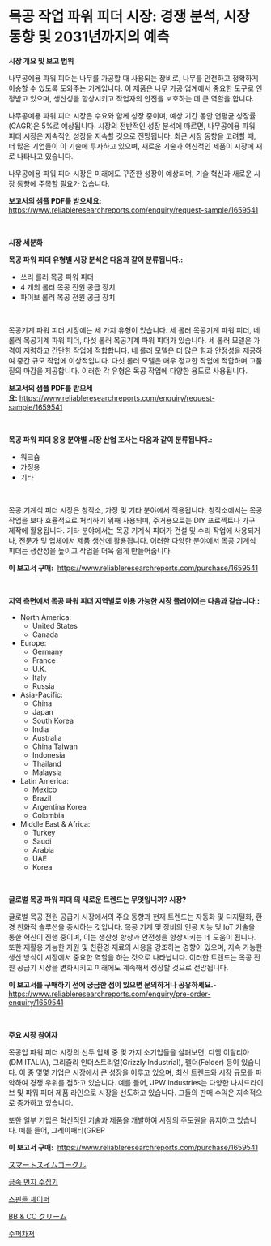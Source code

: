 <p><h1>목공 작업 파워 피더 시장: 경쟁 분석, 시장 동향 및 2031년까지의 예측</h1></p><p><strong>시장 개요 및 보고 범위</strong></p>
<p><p>나무공예용 파워 피더는 나무를 가공할 때 사용되는 장비로, 나무를 안전하고 정확하게 이송할 수 있도록 도와주는 기계입니다. 이 제품은 나무 가공 업계에서 중요한 도구로 인정받고 있으며, 생산성을 향상시키고 작업자의 안전을 보호하는 데 큰 역할을 합니다. </p><p>나무공예용 파워 피더 시장은 수요와 함께 성장 중이며, 예상 기간 동안 연평균 성장률(CAGR)은 5%로 예상됩니다. 시장의 전반적인 성장 분석에 따르면, 나무공예용 파워 피더 시장은 지속적인 성장을 지속할 것으로 전망됩니다. 최근 시장 동향을 고려할 때, 더 많은 기업들이 이 기술에 투자하고 있으며, 새로운 기술과 혁신적인 제품이 시장에 새로 나타나고 있습니다. </p><p>나무공예용 파워 피더 시장은 미래에도 꾸준한 성장이 예상되며, 기술 혁신과 새로운 시장 동향에 주목할 필요가 있습니다.</p></p>
<p><strong>보고서의 샘플 PDF를 받으세요:</strong> <a href="https://www.reliableresearchreports.com/enquiry/request-sample/1659541">https://www.reliableresearchreports.com/enquiry/request-sample/1659541</a></p>
<p>&nbsp;</p>
<p><strong>시장 세분화</strong></p>
<p><strong>목공 파워 피더 유형별 시장 분석은 다음과 같이 분류됩니다.:</strong></p>
<p><ul><li>쓰리 롤러 목공 파워 피더</li><li>4 개의 롤러 목공 전원 공급 장치</li><li>파이브 롤러 목공 전원 공급 장치</li></ul></p>
<p>&nbsp;</p>
<p><p>목공기계 파워 피더 시장에는 세 가지 유형이 있습니다. 세 롤러 목공기계 파워 피더, 네 롤러 목공기계 파워 피더, 다섯 롤러 목공기계 파워 피더가 있습니다. 세 롤러 모델은 가격이 저렴하고 간단한 작업에 적합합니다. 네 롤러 모델은 더 많은 힘과 안정성을 제공하여 중간 규모 작업에 이상적입니다. 다섯 롤러 모델은 매우 정교한 작업에 적합하며 고품질의 마감을 제공합니다. 이러한 각 유형은 목공 작업에 다양한 용도로 사용됩니다.</p></p>
<p><strong>보고서의 샘플 PDF를 받으세요:</strong>&nbsp;<a href="https://www.reliableresearchreports.com/enquiry/request-sample/1659541">https://www.reliableresearchreports.com/enquiry/request-sample/1659541</a></p>
<p>&nbsp;</p>
<p><strong> 목공 파워 피더 응용 분야별 시장 산업 조사는 다음과 같이 분류됩니다.:</strong></p>
<p><ul><li>워크숍</li><li>가정용</li><li>기타</li></ul></p>
<p>&nbsp;</p>
<p><p>목공 기계식 피더 시장은 창작소, 가정 및 기타 분야에서 적용됩니다. 창작소에서는 목공 작업을 보다 효율적으로 처리하기 위해 사용되며, 주거용으로는 DIY 프로젝트나 가구 제작에 활용됩니다. 기타 분야에서는 목공 기계식 피더가 건설 및 수리 작업에 사용되거나, 전문가 및 업체에서 제품 생산에 활용됩니다. 이러한 다양한 분야에서 목공 기계식 피더는 생산성을 높이고 작업을 더욱 쉽게 만들어줍니다.</p></p>
<p><strong>이 보고서 구매:</strong>&nbsp; <a href="https://www.reliableresearchreports.com/purchase/1659541">https://www.reliableresearchreports.com/purchase/1659541</a></p>
<p>&nbsp;</p>
<p><strong>지역 측면에서 목공 파워 피더 지역별로 이용 가능한 시장 플레이어는 다음과 같습니다.:</strong></p>
<p><ul>
    <li>
        North America:
        <ul>
            <li>United States</li>
            <li>Canada</li>
        </ul>
    </li>
    <li>
        Europe:
        <ul>
            <li>Germany</li>
            <li>France</li>
            <li>U.K.</li>
            <li>Italy</li>
            <li>Russia</li>
        </ul>
    </li>
    <li>
        Asia-Pacific:
        <ul>
            <li>China</li>
            <li>Japan</li>
            <li>South Korea</li>
            <li>India</li>
            <li>Australia</li>
            <li>China Taiwan</li>
            <li>Indonesia</li>
            <li>Thailand</li>
            <li>Malaysia</li>
        </ul>
    </li>
    <li>
        Latin America:
        <ul>
            <li>Mexico</li>
            <li>Brazil</li>
            <li>Argentina Korea</li>
            <li>Colombia</li>
        </ul>
    </li>
    <li>
        Middle East & Africa:
        <ul>
            <li>Turkey</li>
            <li>Saudi</li>
            <li>Arabia</li>
            <li>UAE</li>
            <li>Korea</li>
        </ul>
    </li>
    </ul></p>
<p>&nbsp;</p>
<p><strong>글로벌 목공 파워 피더 의 새로운 트렌드는 무엇입니까? 시장?</strong></p>
<p><p>글로벌 목공 전원 공급기 시장에서의 주요 동향과 현재 트렌드는 자동화 및 디지털화, 환경 친화적 솔루션을 중시하는 것입니다. 목공 기계 및 장비의 인공 지능 및 IoT 기술을 통한 혁신이 진행 중이며, 이는 생산성 향상과 안전성을 향상시키는 데 도움이 됩니다. 또한 재활용 가능한 자원 및 친환경 재료의 사용을 강조하는 경향이 있으며, 지속 가능한 생산 방식이 시장에서 중요한 역할을 하는 것으로 나타납니다. 이러한 트렌드는 목공 전원 공급기 시장을 변화시키고 미래에도 계속해서 성장할 것으로 전망됩니다.</p></p>
<p><strong>이 보고서를 구매하기 전에 궁금한 점이 있으면 문의하거나 공유하세요.</strong>- <a href="https://www.reliableresearchreports.com/enquiry/pre-order-enquiry/1659541">https://www.reliableresearchreports.com/enquiry/pre-order-enquiry/1659541</a></p>
<p>&nbsp;</p>
<p><strong>주요 시장 참여자</strong></p>
<p><p>목공업 파워 피더 시장의 선두 업체 중 몇 가지 소기업들을 살펴보면, 디엠 이탈리아(DM ITALIA), 그리즐리 인더스트리얼(Grizzly Industrial), 펠더(Felder) 등이 있습니다. 이 중 몇몇 기업은 시장에서 큰 성장을 이루고 있으며, 최신 트렌드와 시장 규모를 파악하여 경쟁 우위를 점하고 있습니다. 예를 들어, JPW Industries는 다양한 나사드라이브 및 파워 피더 제품 라인으로 시장을 선도하고 있습니다. 그들의 판매 수익은 지속적으로 증가하고 있습니다.</p><p>또한 일부 기업은 혁신적인 기술과 제품을 개발하여 시장의 주도권을 유지하고 있습니다. 예를 들어, 그레이패티(GREP</p></p>
<p><strong>이 보고서 구매:</strong>&nbsp;&nbsp;<a href="https://www.reliableresearchreports.com/purchase/1659541">https://www.reliableresearchreports.com/purchase/1659541</a></p>
<p><p><a href="https://github.com/joaejkdzgyljvo6/Market-Research-Report-List-1/blob/main/752921813758.md">スマートスイムゴーグル</a></p><p><a href="https://github.com/Maeennan456456/Market-Research-Report-List-1/blob/main/302632612705.md">금속 먼지 수집기</a></p><p><a href="https://github.com/vsap75a286l/Market-Research-Report-List-1/blob/main/506394812704.md">스핀들 셰이퍼</a></p><p><a href="https://github.com/ppmazlotr77499/Market-Research-Report-List-1/blob/main/359254213757.md">BB & CC クリーム</a></p><p><a href="https://medium.com/@aidenreinger/%EC%8A%88%ED%8D%BC%EC%B0%A8%EC%A0%80-%EC%8B%9C%EC%9E%A5%EC%9D%80-%EC%8B%9C%EC%9E%A5-%EC%A0%90%EC%9C%A0%EC%9C%A8-%EA%B7%9C%EB%AA%A8-%EB%B0%8F-2031%EB%85%84%EA%B9%8C%EC%A7%80%EC%9D%98-%EC%98%88%EC%83%81-%EC%98%88%EC%B8%A1%EC%97%90-%EC%B4%88%EC%A0%90%EC%9D%84-%EB%A7%9E%EC%B6%A5%EB%8B%88%EB%8B%A4-922778dfbb34">수퍼차저</a></p></p>
